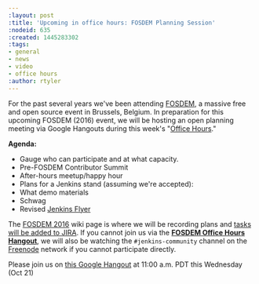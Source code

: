 ```yaml
---
:layout: post
:title: 'Upcoming in office hours: FOSDEM Planning Session'
:nodeid: 635
:created: 1445283302
:tags:
- general
- news
- video
- office hours
:author: rtyler
---
```

For the past several years we've been attending [FOSDEM](https://fosdem.org), a massive free and open source event in Brussels, Belgium. In preparation for this upcoming FOSDEM (2016) event, we will be hosting an open planning meeting via Google Hangouts during this week's "[Office Hours](https://wiki.jenkins-ci.org/display/JENKINS/Office+Hours)."


**Agenda:**

* Gauge who can participate and at what capacity.
* Pre-FOSDEM Contributor Summit
* After-hours meetup/happy hour
* Plans for a Jenkins stand (assuming we're accepted):
 * What demo materials
 * Schwag
 * Revised [Jenkins Flyer](https://wiki.jenkins-ci.org/display/JENKINS/Jenkins+Flyer)


The [FOSDEM 2016](https://wiki.jenkins-ci.org/display/JENKINS/FOSDEM+2016) wiki page is where we will be recording plans and [tasks will be added to JIRA](https://issues.jenkins-ci.org/secure/RapidBoard.jspa?rapidView=11). If you cannot join us via the **[FOSDEM Office Hours Hangout](https://hangouts.google.com/call/m5tymcvzqdudu7r7cvvylqn4hya)**, we will also be watching the `#jenkins-community` channel on the [Freenode](https://freenode.net) network if you cannot participate directly.


Please join us on [this Google Hangout](https://hangouts.google.com/call/m5tymcvzqdudu7r7cvvylqn4hya) at 11:00 a.m. PDT this Wednesday (Oct 21)

